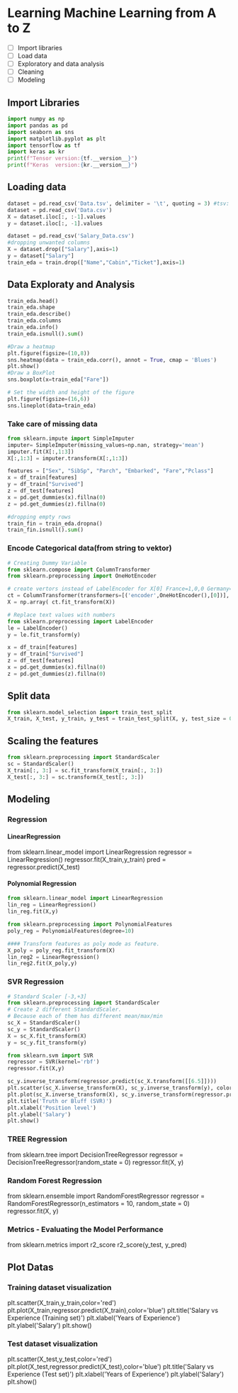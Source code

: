 # Learning Machine Learning from A to Z

- [ ] Import libraries
- [ ] Load data
- [ ] Exploratory and data analysis
- [ ] Cleaning
- [ ] Modeling

## Import Libraries

```python
import numpy as np
import pandas as pd
import seaborn as sns
import matplotlib.pyplot as plt
import tensorflow as tf
import keras as kr
print(f"Tensor version:{tf.__version__}")
print(f"Keras  version:{kr.__version__}")
```

## Loading data

```python
dataset = pd.read_csv('Data.tsv', delimiter = '\t', quoting = 3) #tsv: tab seperated values
dataset = pd.read_csv('Data.csv')
X = dataset.iloc[:, :-1].values
y = dataset.iloc[:, -1].values

dataset = pd.read_csv('Salary_Data.csv')
#dropping unwanted columns
X = dataset.drop(["Salary"],axis=1)
y = dataset["Salary"]
train_eda = train.drop(["Name","Cabin","Ticket"],axis=1)
```

## Data Exploraty and Analysis

```python
train_eda.head()
train_eda.shape
train_eda.describe()
train_eda.columns
train_eda.info()
train_eda.isnull().sum()

#Draw a heatmap
plt.figure(figsize=(10,8))
sns.heatmap(data = train_eda.corr(), annot = True, cmap = 'Blues')
plt.show()
#Draw a BoxPlot
sns.boxplot(x=train_eda["Fare"])

# Set the width and height of the figure
plt.figure(figsize=(16,6))
sns.lineplot(data=train_eda)

```

### Take care of missing data

```python
from sklearn.impute import SimpleImputer
imputer= SimpleImputer(missing_values=np.nan, strategy='mean')
imputer.fit(X[:,1:3])
X[:,1:3] = imputer.transform(X[:,1:3])

features = ["Sex", "SibSp", "Parch", "Embarked", "Fare","Pclass"]
x = df_train[features]
y = df_train["Survived"]
z = df_test[features]
x = pd.get_dummies(x).fillna(0)
z = pd.get_dummies(z).fillna(0)

#dropping empty rows
train_fin = train_eda.dropna()
train_fin.isnull().sum()
```

### Encode Categorical data(from string to vektor)

```python
# Creating Dummy Variable
from sklearn.compose import ColumnTransformer
from sklearn.preprocessing import OneHotEncoder

# create vertors instead of LabelEncoder for X[0] France=1,0,0 Germany=0,1,0 Spain=0,0,1
ct = ColumnTransformer(transformers=[('encoder',OneHotEncoder(),[0])], remainder="passthrough")
X = np.array( ct.fit_transform(X))

# Replace text values with numbers
from sklearn.preprocessing import LabelEncoder
le = LabelEncoder()
y = le.fit_transform(y)

x = df_train[features]
y = df_train["Survived"]
z = df_test[features]
x = pd.get_dummies(x).fillna(0)
z = pd.get_dummies(z).fillna(0)
```

## Split data

```python
from sklearn.model_selection import train_test_split
X_train, X_test, y_train, y_test = train_test_split(X, y, test_size = 0.2, random_state = 0)
```

## Scaling the features

```python
from sklearn.preprocessing import StandardScaler
sc = StandardScaler()
X_train[:, 3:] = sc.fit_transform(X_train[:, 3:])
X_test[:, 3:] = sc.transform(X_test[:, 3:])
```

## Modeling

### Regression

#### LinearRegression

from sklearn.linear_model import LinearRegression
regressor = LinearRegression()
regressor.fit(X_train,y_train)
pred = regressor.predict(X_test)

#### Polynomial Regression

```python
from sklearn.linear_model import LinearRegression
lin_reg = LinearRegression()
lin_reg.fit(X,y)

from sklearn.preprocessing import PolynomialFeatures
poly_reg = PolynomialFeatures(degree=10)

#### Transform features as poly mode as feature.
X_poly = poly_reg.fit_transform(X)
lin_reg2 = LinearRegression()
lin_reg2.fit(X_poly,y)
```

### SVR Regression

```python
# Standard Scaler [-3,+3]
from sklearn.preprocessing import StandardScaler
# Create 2 different StandardScaler.
# Because each of them has different mean/max/min
sc_X = StandardScaler()
sc_y = StandardScaler()
X = sc_X.fit_transform(X)
y = sc_y.fit_transform(y)

from sklearn.svm import SVR
regressor = SVR(kernel='rbf')
regressor.fit(X,y)

sc_y.inverse_transform(regressor.predict(sc_X.transform([[6.5]])))
plt.scatter(sc_X.inverse_transform(X), sc_y.inverse_transform(y), color = 'red')
plt.plot(sc_X.inverse_transform(X), sc_y.inverse_transform(regressor.predict(X)), color = 'blue')
plt.title('Truth or Bluff (SVR)')
plt.xlabel('Position level')
plt.ylabel('Salary')
plt.show()
```

### TREE Regression

from sklearn.tree import DecisionTreeRegressor
regressor = DecisionTreeRegressor(random_state = 0)
regressor.fit(X, y)

### Random Forest Regression

from sklearn.ensemble import RandomForestRegressor
regressor = RandomForestRegressor(n_estimators = 10, random_state = 0)
regressor.fit(X, y)

### Metrics - Evaluating the Model Performance

from sklearn.metrics import r2_score
r2_score(y_test, y_pred)

## Plot Datas

### Training dataset visualization

plt.scatter(X_train,y_train,color='red')
plt.plot(X_train,regressor.predict(X_train),color='blue')
plt.title('Salary vs Experience (Training set)')
plt.xlabel('Years of Experience')
plt.ylabel('Salary')
plt.show()

### Test dataset visualization

plt.scatter(X_test,y_test,color='red')
plt.plot(X_test,regressor.predict(X_test),color='blue')
plt.title('Salary vs Experience (Test set)')
plt.xlabel('Years of Experience')
plt.ylabel('Salary')
plt.show()
